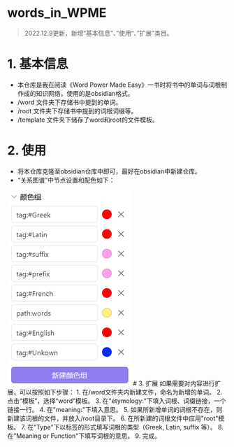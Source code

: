 # words_in_WPME
>2022.12.9更新，新增“基本信息”、”使用“、”扩展“类目。
# 1. 基本信息
- 本仓库是我在阅读《Word Power Made Easy》一书时将书中的单词与词根制作成的知识网络，使用的是obsidian格式。  
- /word 文件夹下存储书中提到的单词。  
- /root 文件夹下存储书中提到的词根词缀等。  
- /template 文件夹下储存了word和root的文件模板。  
# 2. 使用
- 将本仓库克隆至obsidian仓库中即可，最好在obsidian中新建仓库。  
- “关系图谱”中节点设置和配色如下：  
<img src="./attachments/Pasted image 20221209140947.png">
# 3. 扩展
如果需要对内容进行扩展，可以按照如下步骤：  
1. 在/word文件夹内新建文件，命名为新增的单词。  
2. 点击“模板”，选择“word”模板。  
3. 在"etymology:"下填入词根、词缀链接，一个链接一行。  
4. 在"meaning:"下填入意思。
5. 如果所新增单词的词根不存在，则新建该词根的文件，并放入/root目录下。  
6. 在所新建的词根文件中应用"root"模板。  
7. 在"Type"下以标签的形式填写词根的类型（Greek, Latin, suffix 等）。  
8. 在"Meaning or Function"下填写词根的意思。  
9. 完成。  
